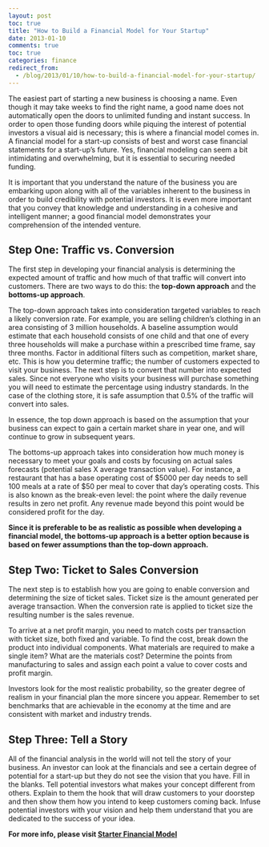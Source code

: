 ```yaml
---
layout: post
toc: true
title: "How to Build a Financial Model for Your Startup"
date: 2013-01-10
comments: true
toc: true
categories: finance
redirect_from:
  - /blog/2013/01/10/how-to-build-a-financial-model-for-your-startup/
---
```


The easiest part of starting a new business is choosing a name. Even though it may take weeks to find the right name, a good name does not automatically open the doors to unlimited funding and instant success. In order to open those funding doors while piquing the interest of potential investors a visual aid is necessary; this is where a financial model comes in. A financial model for a start-up consists of best and worst case financial statements for a start-up’s future. Yes, financial modeling can seem a bit intimidating and overwhelming, but it is essential to securing needed funding.

It is important that you understand the nature of the business you are embarking upon along with all of the variables inherent to the business in order to build credibility with potential investors. It is even more important that you convey that knowledge and understanding in a cohesive and intelligent manner; a good financial model demonstrates your comprehension of the intended venture.

## Step One: Traffic vs. Conversion

The first step in developing your financial analysis is determining the expected amount of traffic and how much of that traffic will convert into customers. There are two ways to do this: the **top-down approach** and the **bottoms-up approach**.

The top-down approach takes into consideration targeted variables to reach a likely conversion rate. For example, you are selling children’s clothing in an area consisting of 3 million households.  A baseline assumption would estimate that each household consists of one child and that one of every three households will make a purchase within a prescribed time frame, say three months. Factor in additional filters such as competition, market share, etc. This is how you determine traffic; the number of customers expected to visit your business. The next step is to convert that number into expected sales. Since not everyone who visits your business will purchase something you will need to estimate the percentage using industry standards. In the case of the clothing store, it is safe assumption that 0.5% of the traffic will convert into sales.

In essence, the top down approach is based on the assumption that your business can expect to gain a certain market share in year one, and will continue to grow in subsequent years.

The bottoms-up approach takes into consideration how much money is necessary to meet your goals and costs by focusing on actual sales forecasts (potential sales X average transaction value). For instance, a restaurant that has a base operating cost of $5000 per day needs to sell 100 meals at a rate of $50 per meal to cover that day’s operating costs. This is also known as the break-even level: the point where the daily revenue results in zero net profit. Any revenue made beyond this point would be considered profit for the day.

**Since it is preferable to be as realistic as possible when developing a financial model, the bottoms-up approach is a better option because is based on fewer assumptions than the top-down approach.**

## Step Two: Ticket to Sales Conversion

The next step is to establish how you are going to enable conversion and determining the size of ticket sales. Ticket size is the amount generated per average transaction.  When the conversion rate is applied to ticket size the resulting number is the sales revenue.

To arrive at a net profit margin, you need to match costs per transaction with ticket size, both fixed and variable. To find the cost, break down the product into individual components. What materials are required to make a single item? What are the materials cost? Determine the points from manufacturing to sales and assign each point a value to cover costs and profit margin.

Investors look for the most realistic probability, so the greater degree of realism in your financial plan the more sincere you appear. Remember to set benchmarks that are achievable in the economy at the time and are consistent with market and industry trends.

## Step Three: Tell a Story

All of the financial analysis in the world will not tell the story of your business. An investor can look at the financials and see a certain degree of potential for a start-up but they do not see the vision that you have. Fill in the blanks. Tell potential investors what makes your concept different from others. Explain to them the hook that will draw customers to your doorstep and then show them how you intend to keep customers coming back. Infuse potential investors with your vision and help them understand that you are dedicated to the success of your idea.

**For more info, please visit [Starter Financial Model](http://www.starterfinancialmodel.com)**
